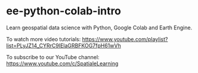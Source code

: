 # ee-python-colab-intro


Learn geospatial data science with Python, Google Colab and Earth Engine.  
 
 
To watch more video tutorials: https://www.youtube.com/playlist?list=PLyJZ14_CYRrC9IElaGRBFKOG7fpH61wVh
 
 
To subscribe to our YouTube channel: https://www.youtube.com/c/SpatialeLearning

